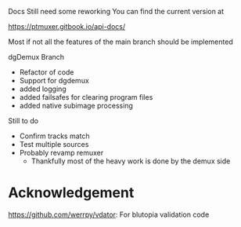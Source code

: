 Docs Still need some reworking
You can find the current version at

https://ptmuxer.gitbook.io/api-docs/

Most if not all the features of the main branch should be implemented


dgDemux Branch 
* Refactor of code
* Support for dgdemux
* added logging
* added failsafes for clearing program files
* added native subimage processing



Still to do
* Confirm tracks match
* Test multiple sources
* Probably revamp remuxer
    - Thankfully most of the heavy work is done by the demux side





# Acknowledgement
https://github.com/werrpy/vdator: For blutopia validation code

